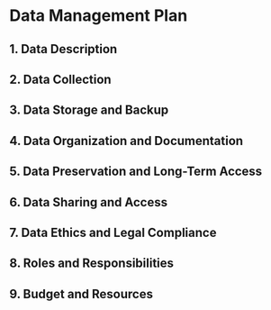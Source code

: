 # Data Management Plan

## 1. Data Description

## 2. Data Collection

## 3. Data Storage and Backup

## 4. Data Organization and Documentation

## 5. Data Preservation and Long-Term Access

## 6. Data Sharing and Access

## 7. Data Ethics and Legal Compliance

## 8. Roles and Responsibilities

## 9. Budget and Resources
